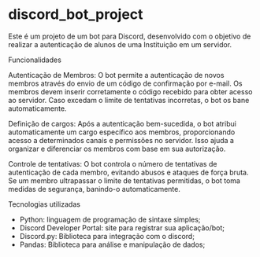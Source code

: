 # discord_bot_project
 
Este é um projeto de um bot para Discord, desenvolvido com o objetivo de realizar a autenticação de alunos de uma Instituição em um servidor.

Funcionalidades

Autenticação de Membros: O bot permite a autenticação de novos membros através do envio de um código de confirmação por e-mail. Os membros devem inserir corretamente o código recebido para obter acesso ao servidor. Caso excedam o limite de tentativas incorretas, o bot os bane automaticamente.

Definição de cargos: Após a autenticação bem-sucedida, o bot atribui automaticamente um cargo específico aos membros, proporcionando acesso a determinados canais e permissões no servidor. Isso ajuda a organizar e diferenciar os membros com base em sua autorização.

Controle de tentativas: O bot controla o número de tentativas de autenticação de cada membro, evitando abusos e ataques de força bruta. Se um membro ultrapassar o limite de tentativas permitidas, o bot toma medidas de segurança, banindo-o automaticamente.

Tecnologias utilizadas

* Python: linguagem de programação de sintaxe simples;
* Discord Developer Portal: site para registrar sua aplicação/bot;
* Discord.py: Biblioteca para integração com o discord;
* Pandas: Biblioteca para análise e manipulação de dados;
